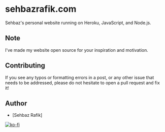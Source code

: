# sehbazrafik.com

Sehbaz's personal website running on Heroku, JavaScript, and Node.js.

## Note

I've made my website open source for your inspiration and motivation.


## Contributing

If you see any typos or formatting errors in a post, or any other issue that needs to be addressed, please do not hesitate to open a pull request and fix it!


## Author

- [Sehbaz Rafik]


[![ko-fi](https://www.ko-fi.com/img/githubbutton_sm.svg)](https://ko-fi.com/sehbazrafik)


